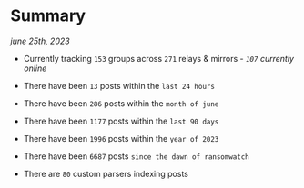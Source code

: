 
# Summary
_june 25th, 2023_

- Currently tracking `153` groups across `271` relays & mirrors - _`107` currently online_

- There have been `13` posts within the `last 24 hours`

- There have been `286` posts within the `month of june`

- There have been `1177` posts within the `last 90 days`

- There have been `1996` posts within the `year of 2023`

- There have been `6687` posts `since the dawn of ransomwatch`

- There are `80` custom parsers indexing posts
